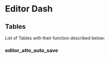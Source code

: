 # Editor Dash

## Tables

List of Tables with their function described below:

### editor_atto_auto_save
